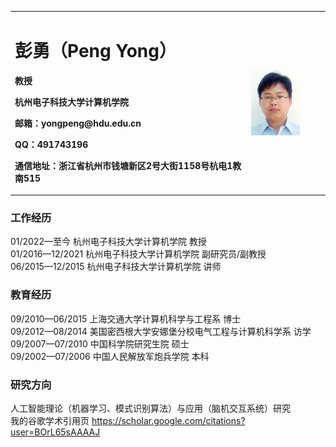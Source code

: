 ---
---

<table border="0">
  <tr>
    <td width="75%">
      <h1>彭勇（Peng Yong）</h1>
      <p><b>教授</b></p>
      <p><b>杭州电子科技大学计算机学院</b></p>
      <p><b>邮箱：yongpeng@hdu.edu.cn</b></p>
      <p><b>QQ：491743196</b></p>
      <p><b>通信地址：浙江省杭州市钱塘新区2号大街1158号杭电1教南515</b></p>
    </td>
    <td width="25%">
      <img src="/zhengjianzhao.jpg" width="70%">      
    </td>
  </tr>
</table>

### 工作经历
01/2022—至今     杭州电子科技大学计算机学院   教授  
01/2016—12/2021  杭州电子科技大学计算机学院   副研究员/副教授  
06/2015—12/2015  杭州电子科技大学计算机学院   讲师   

### 教育经历
09/2010—06/2015  上海交通大学计算机科学与工程系  博士    
09/2012—08/2014  美国密西根大学安娜堡分校电气工程与计算机科学系 访学  
09/2007—07/2010  中国科学院研究生院  硕士    
09/2002—07/2006  中国人民解放军炮兵学院  本科  

### 研究方向
人工智能理论（机器学习、模式识别算法）与应用（脑机交互系统）研究  
我的谷歌学术引用页 <https://scholar.google.com/citations?user=BOrL65sAAAAJ>
